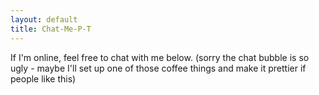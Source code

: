 ```yaml
---
layout: default
title: Chat-Me-P-T
---
```

If I'm online, feel free to chat with me below.
(sorry the chat bubble is so ugly - maybe I'll set up one of those coffee things and make it prettier if people like this)
